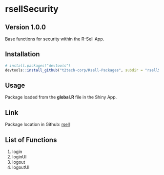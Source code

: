 rsellSecurity
================

## Version 1.0.0

Base functions for security within the R-Sell App.

## Installation

``` r
# install.packages("devtools")
devtools::install_github("t2tech-corp/Rsell-Packages", subdir = "rsellSecurity")
```

## Usage

Package loaded from the **global.R** file in the Shiny App.

## Link

Package location in Github:
[rsell](https://github.com/t2tech-corp/Rsell-Packages/tree/main/rsellSecurity)

## List of Functions

1.  login
2.  loginUI
3.  logout
4.  logoutUI
